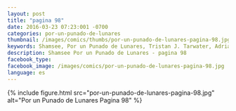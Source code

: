 ```yaml
---
layout: post
title: "pagina 98"
date: 2016-03-23 07:23:001 -0700
categories: por-un-punado-de-lunares
thumbnail: /images/comics/thumbs/por-un-punado-de-lunares-pagina-98.jpg
keywords: Shamsee, Por un Punado de Lunares, Tristan J. Tarwater, Adrian Ricker
description: Shamsee Por un Punado de Lunares - pagina 98
facebook_type: 
facebook_image: /images/comics/por-un-punado-de-lunares-pagina-98.jpg
language: es
---
```

{% include figure.html src="por-un-punado-de-lunares-pagina-98.jpg" alt="Por un Punado de Lunares Pagina 98" %}

